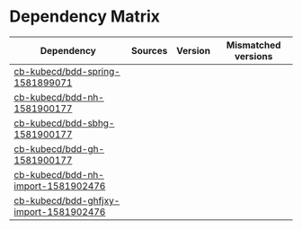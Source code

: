 # Dependency Matrix

Dependency | Sources | Version | Mismatched versions
---------- | ------- | ------- | -------------------
[cb-kubecd/bdd-spring-1581899071](https://github.com/cb-kubecd/bdd-spring-1581899071.git) |  | []() | 
[cb-kubecd/bdd-nh-1581900177](https://github.com/cb-kubecd/bdd-nh-1581900177.git) |  | []() | 
[cb-kubecd/bdd-sbhg-1581900177](https://github.com/cb-kubecd/bdd-sbhg-1581900177.git) |  | []() | 
[cb-kubecd/bdd-gh-1581900177](https://github.com/cb-kubecd/bdd-gh-1581900177.git) |  | []() | 
[cb-kubecd/bdd-nh-import-1581902476](https://github.com/cb-kubecd/bdd-nh-import-1581902476.git) |  | []() | 
[cb-kubecd/bdd-ghfjxy-import-1581902476](https://github.com/cb-kubecd/bdd-ghfjxy-import-1581902476.git) |  | []() | 
